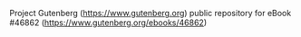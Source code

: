 Project Gutenberg (https://www.gutenberg.org) public repository for eBook #46862 (https://www.gutenberg.org/ebooks/46862)
